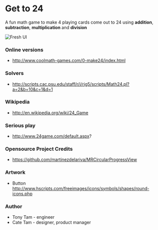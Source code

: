 Get to 24
===========
A fun math game to make 4 playing cards come out to 24 using **addition**, **subtraction**, **multiplication** and **division**

![Fresh UI](https://cloud.githubusercontent.com/assets/149837/3094971/03e4b3d6-e5c2-11e3-9c56-0452c3ce2765.png)

### Online versions
   * http://www.coolmath-games.com/0-make24/index.html

### Solvers
   * http://scripts.cac.psu.edu/staff/r/j/rjg5/scripts/Math24.pl?a=2&b=10&c=1&d=1

### Wikipedia
   * http://en.wikipedia.org/wiki/24_Game

### Serious play
   * http://www.24game.com/default.aspx?

### Opensource Project Credits
   * https://github.com/martinezdelariva/MRCircularProgressView

### Artwork
   * Button http://www.hscripts.com/freeimages/icons/symbols/shapes/round-icons.php

### Author
   * Tony Tam - engineer
   * Cate Tam - designer, product manager
